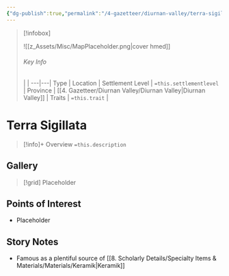```yaml
---
{"dg-publish":true,"permalink":"/4-gazetteer/diurnan-valley/terra-sigillata/terra-sigillata/","noteIcon":""}
---
```



> [!infobox]
> 
> ![[z_Assets/Misc/MapPlaceholder.png\|cover hmed]]
> ###### Key Info
>  |   |
> ---|---|
> Type | Location |
> Settlement Level | `=this.settlementlevel` |
> Province | [[4. Gazetteer/Diurnan Valley/Diurnan Valley\|Diurnan Valley]] |
> Traits | `=this.trait` |

# Terra Sigillata

> [!info]+ Overview
> `=this.description`

## Gallery

>[!grid]
>Placeholder


## Points of Interest

- Placeholder

## Story Notes

- Famous as a plentiful source of [[8. Scholarly Details/Specialty Items & Materials/Materials/Keramik\|Keramik]] 